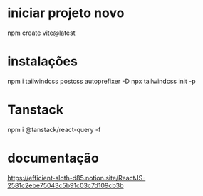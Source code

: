 # iniciar projeto novo 
npm create vite@latest

# instalações
npm i tailwindcss postcss autoprefixer -D
npx tailwindcss init -p

# Tanstack
npm i @tanstack/react-query -f

# documentação
https://efficient-sloth-d85.notion.site/ReactJS-2581c2ebe75043c5b91c03c7d109cb3b
